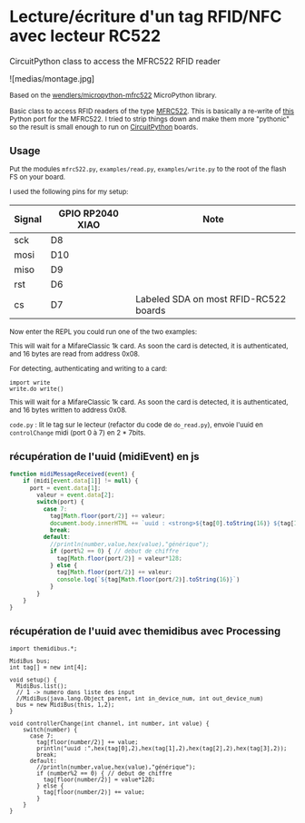 # Lecture/écriture d'un tag RFID/NFC avec lecteur RC522
CircuitPython class to access the MFRC522 RFID reader

![medias/montage.jpg]

<small>Based on the [wendlers/micropython-mfrc522](https://github.com/wendlers/micropython-mfrc522) MicroPython library.

Basic class to access RFID readers of the type [MFRC522](http://www.nxp.com/documents/data_sheet/MFRC522.pdf).
This is basically a re-write of [this](https://github.com/mxgxw/MFRC522-python) Python port for the MFRC522. I
tried to strip things down and make them more "pythonic" so the result is small enough to run on
[CircuitPython](https://github.com/adafruit/circuitpython) boards.

## Usage

Put the modules ``mfrc522.py``, ``examples/read.py``, ``examples/write.py`` to the root of the flash FS on your board.

I used the following pins for my setup:

| Signal    | GPIO RP2040 XIAO | Note                                 |
| --------- | ---------------- | ------------------------------------ |
| sck       | D8               |                                      |
| mosi      | D10              |                                      |
| miso      | D9               |                                      |
| rst       | D6               |                                      |
| cs        | D7               |Labeled SDA on most RFID-RC522 boards |

Now enter the REPL you could run one of the two examples:

This will wait for a MifareClassic 1k card. As soon the card is detected, it is authenticated, and
16 bytes are read from address 0x08.

For detecting, authenticating and writing to a card:

    import write
    write.do_write()

This will wait for a MifareClassic 1k card. As soon the card is detected, it is authenticated, and
16 bytes written to address 0x08.

`code.py` :
lit le tag sur le lecteur (refactor du code de `do_read.py`), envoie l'uuid en `controlChange` midi (port 0 à 7) en 2 * 7bits.

## récupération de l'uuid (midiEvent) en js
``` js
function midiMessageReceived(event) {
    if (midi[event.data[1]] != null) {
      port = event.data[1];
        valeur = event.data[2];
        switch(port) {
          case 7:
            tag[Math.floor(port/2)] += valeur;
            document.body.innerHTML += `uuid : <strong>${tag[0].toString(16)} ${tag[1].toString(16)} ${tag[2].toString(16)} ${tag[3].toString(16)}</strong><br>`;
            break;
          default:
            //println(number,value,hex(value),"générique");
            if (port%2 == 0) { // debut de chiffre
              tag[Math.floor(port/2)] = valeur*128;
            } else {
              tag[Math.floor(port/2)] += valeur;
              console.log(`${tag[Math.floor(port/2)].toString(16)}`)
            }
        }
    }
}
```

## récupération de l'uuid avec themidibus avec Processing
```processing
import themidibus.*;

MidiBus bus;
int tag[] = new int[4];

void setup() {
  MidiBus.list();
  // 1 -> numero dans liste des input
  //MidiBus(java.lang.Object parent, int in_device_num, int out_device_num)
  bus = new MidiBus(this, 1,2);
}

void controllerChange(int channel, int number, int value) {
    switch(number) {
      case 7:
        tag[floor(number/2)] += value;
        println("uuid :",hex(tag[0],2),hex(tag[1],2),hex(tag[2],2),hex(tag[3],2));
        break;
      default:
        //println(number,value,hex(value),"générique");
        if (number%2 == 0) { // debut de chiffre
          tag[floor(number/2)] = value*128;
        } else {
          tag[floor(number/2)] += value;
        }
    }
}
```
